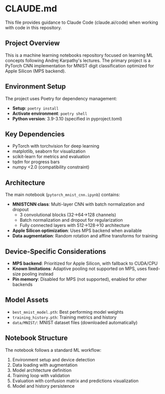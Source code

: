 # CLAUDE.md

This file provides guidance to Claude Code (claude.ai/code) when working with code in this repository.

## Project Overview
This is a machine learning notebooks repository focused on learning ML concepts following Andrej Karpathy's lectures. The primary project is a PyTorch CNN implementation for MNIST digit classification optimized for Apple Silicon (MPS backend).

## Environment Setup
The project uses Poetry for dependency management:
- **Setup**: `poetry install`
- **Activate environment**: `poetry shell`
- **Python version**: 3.9-3.10 (specified in pyproject.toml)

## Key Dependencies
- PyTorch with torchvision for deep learning
- matplotlib, seaborn for visualization
- scikit-learn for metrics and evaluation
- tqdm for progress bars
- numpy <2.0 (compatibility constraint)

## Architecture
The main notebook (`pytorch_mnist_cnn.ipynb`) contains:
- **MNISTCNN class**: Multi-layer CNN with batch normalization and dropout
  - 3 convolutional blocks (32→64→128 channels)
  - Batch normalization and dropout for regularization
  - Fully connected layers with 512→128→10 architecture
- **Apple Silicon optimization**: Uses MPS backend when available
- **Data augmentation**: Random rotation and affine transforms for training

## Device-Specific Considerations
- **MPS backend**: Prioritized for Apple Silicon, with fallback to CUDA/CPU
- **Known limitations**: Adaptive pooling not supported on MPS, uses fixed-size pooling instead
- **Pin memory**: Disabled for MPS (not supported), enabled for other backends

## Model Assets
- `best_mnist_model.pth`: Best performing model weights
- `training_history.pth`: Training metrics and history
- `data/MNIST/`: MNIST dataset files (downloaded automatically)

## Notebook Structure
The notebook follows a standard ML workflow:
1. Environment setup and device detection
2. Data loading with augmentation
3. Model architecture definition
4. Training loop with validation
5. Evaluation with confusion matrix and predictions visualization
6. Model and history persistence